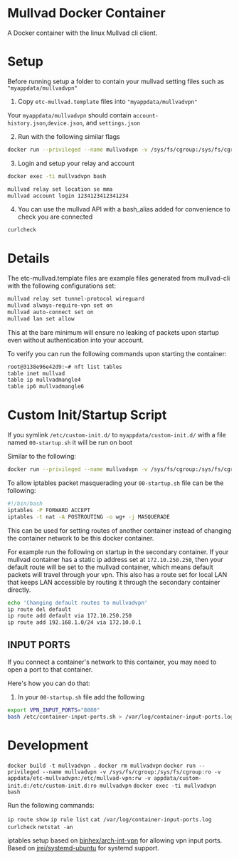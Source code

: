 # Mullvad Docker Container

A Docker container with the linux Mullvad cli client.

# Setup

Before running setup a folder to contain your mullvad setting files such as `"myappdata/mullvadvpn"`

1. Copy `etc-mullvad.template` files into `"myappdata/mullvadvpn"`

Your `myappdata/mullvadvpn` should contain `account-history.json`,`device.json`, and `settings.json`

2. Run with the following similar flags 

```sh
docker run --privileged --name mullvadvpn -v /sys/fs/cgroup:/sys/fs/cgroup:ro -v myappdata/mullvadvpn:/etc/mullvad-vpn:rw mullvadvpn
```

3. Login and setup your relay and account

```sh
docker exec -ti mullvadvpn bash
```

```sh
mullvad relay set location se mma
mullvad account login 1234123412341234
```

4. You can use the mullvad API with a bash_alias added for convenience to check you are connected

```sh
curlcheck
```

# Details

The etc-mullvad.template files are example files generated from mullvad-cli with the following configurations set:

```sh
mullvad relay set tunnel-protocol wireguard
mullvad always-require-vpn set on
mullvad auto-connect set on
mullvad lan set allow
```

This at the bare minimum will ensure no leaking of packets upon startup even without authentication into your account.

To verify you can run the following commands upon starting the container:

```sh
root@3138e96e42d9:~# nft list tables
table inet mullvad
table ip mullvadmangle4
table ip6 mullvadmangle6
```

# Custom Init/Startup Script

If you symlink `/etc/custom-init.d/` to `myappdata/custom-init.d/` with a file named `00-startup.sh` it will be run on boot

Similar to the following:

```sh
docker run --privileged --name mullvadvpn -v /sys/fs/cgroup:/sys/fs/cgroup:ro -v myappdata/etc-mullvadvpn:/etc/mullvad-vpn:rw -v myappdata/custom-init.d:/etc/custom-init.d:ro mullvadvpn
```

To allow iptables packet masquerading your `00-startup.sh` file can be the following:

```sh
#!/bin/bash
iptables -P FORWARD ACCEPT
iptables -t nat -A POSTROUTING -o wg+ -j MASQUERADE
```

This can be used for setting routes of another container instead of changing the container network to be this docker container.

For example run the following on startup in the secondary container. If your mullvad container has a static ip address set at `172.10.250.250`, then your default route will be set to the mullvad container, which means default packets will travel through your vpn. This also has a route set for local LAN that keeps LAN accessible by routing it through the secondary container directly.

```sh
echo 'Changing default routes to mullvadvpn'
ip route del default
ip route add default via 172.10.250.250
ip route add 192.168.1.0/24 via 172.10.0.1
```

## INPUT PORTS

If you connect a container's network to this container, you may need to open a port to that container.

Here's how you can do that:

1. In your `00-startup.sh` file add the following

```sh
export VPN_INPUT_PORTS="8080"
bash /etc/container-input-ports.sh > /var/log/container-input-ports.log 2>&1
```

# Development

`docker build -t mullvadvpn .`
`docker rm mullvadvpn`
`docker run --privileged --name mullvadvpn -v /sys/fs/cgroup:/sys/fs/cgroup:ro -v appdata/etc-mullvadvpn:/etc/mullvad-vpn:rw -v appdata/custom-init.d:/etc/custom-init.d:ro mullvadvpn`
`docker exec -ti mullvadvpn bash`

Run the following commands: 

`ip route show`
`ip rule list`
`cat /var/log/container-input-ports.log`
`curlcheck`
`netstat -an`

iptables setup based on [binhex/arch-int-vpn](https://github.com/binhex/arch-int-vpn) for allowing vpn input ports.
Based on [jrei/systemd-ubuntu](https://hub.docker.com/r/jrei/systemd-ubuntu) for systemd support.
